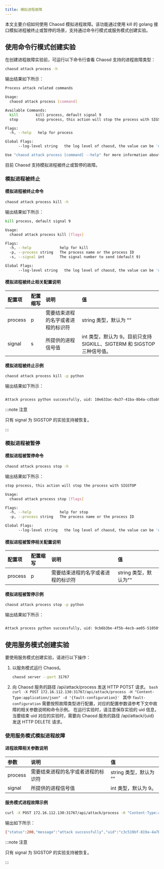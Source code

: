 ```yaml
---
title: 模拟进程故障
---
```


本文主要介绍如何使用 Chaosd 模拟进程故障。该功能通过使用 kill 的 golang 接口模拟进程被终止或暂停的场景，支持通过命令行模式或服务模式创建实验。

## 使用命令行模式创建实验

在创建进程故障实验前，可运行以下命令行查看 Chaosd 支持的进程故障类型：

```bash
chaosd attack process -h
```

输出结果如下所示：

```bash
Process attack related commands

Usage:
  chaosd attack process [command]

Available Commands:
  kill        kill process, default signal 9
  stop        stop process, this action will stop the process with SIGSTOP

Flags:
  -h, --help   help for process

Global Flags:
      --log-level string   the log level of chaosd, the value can be 'debug', 'info', 'warn' and 'error'

Use "chaosd attack process [command] --help" for more information about a command.
```

目前 Chaosd 支持模拟进程被终止或暂停的故障。

### 模拟进程被终止

#### 模拟进程被终止命令

```bash
chaosd attack process kill -h
```

输出结果如下所示：

```bash
kill process, default signal 9

Usage:
  chaosd attack process kill [flags]

Flags:
  -h, --help             help for kill
  -p, --process string   The process name or the process ID
  -s, --signal int       The signal number to send (default 9)

Global Flags:
      --log-level string   the log level of chaosd, the value can be 'debug', 'info', 'warn' and 'error'
```

#### 模拟进程被终止相关配置说明

| 配置项 | 配置缩写 | 说明 | 值 |
| :-- | :-- | :-- | :-- |
| process | p | 需要结束进程的名字或者进程的标识符 | string 类型，默认为 "" |
| signal | s | 所提供的进程信号值 | int 类型，默认为 9。目前只支持 SIGKILL、SIGTERM 和 SIGSTOP 三种信号值。 |

#### 模拟进程被终止示例

```bash
chaosd attack process kill -p python
```

输出结果如下所示：

```bash

Attack process python successfully, uid: 10e633ac-0a37-41ba-8b4a-cd5ab92099f9
```

:::note 注意

只有 signal 为 SIGSTOP 的实验支持被恢复。

:::

### 模拟进程被暂停

#### 模拟进程被暂停命令

```bash
chaosd attack process stop -h
```

输出结果如下所示：

```bash
stop process, this action will stop the process with SIGSTOP

Usage:
  chaosd attack process stop [flags]

Flags:
  -h, --help             help for stop
  -p, --process string   The process name or the process ID

Global Flags:
      --log-level string   the log level of chaosd, the value can be 'debug', 'info', 'warn' and 'error'
```

#### 模拟进程被暂停相关配置说明

| 配置项  | 配置缩写 | 说明                               | 值                    |
| :------ | :------- | :--------------------------------- | :-------------------- |
| process | p        | 需要结束进程的名字或者进程的标识符 | string 类型，默认为"" |

#### 模拟进程被暂停示例

```bash
chaosd attack process stop -p python
```

输出结果如下所示：

```bash

Attack process python successfully, uid: 9cb6b3be-4f5b-4ecb-ae05-51050fcd0010
```

## 使用服务模式创建实验

要使用服务模式创建实验，请进行以下操作：

1. 以服务模式运行 Chaosd。
   ```bash
   chaosd server --port 31767
   ```
2. 向 Chaosd 服务的路径 /api/attack/process 发送 HTTP POTST 请求。 `bash curl -X POST 172.16.112.130:31767/api/attack/process -H "Content-Type:application/json" -d '{fault-configuration}' ` 其中 `fault-configuration` 需要按照故障类型进行配置，对应的配置参数请参考下文中故障的相关参数说明和命令示例。 在运行实验时，请注意保存实验的 uid 信息，当要结束 uid 对应的实验时，需要向 Chaosd 服务的路径 /api/attack/{uid} 发送 HTTP DELETE 请求。

### 使用服务模式模拟进程故障

#### 进程故障相关参数说明

| 参数    | 说明                               | 值                     |
| :------ | :--------------------------------- | :--------------------- |
| process | 需要结束进程的名字或者进程的标识符 | string 类型，默认为 "" |
| signal  | 所提供的进程信号值                 | int 类型，默认为 9。   |

#### 服务模式进程故障示例

```bash
curl -X POST 172.16.112.130:31767/api/attack/process -H "Content-Type:application/json" -d '{"process":"12345","signal":15}'
```

输出如下所示：

```bash
{"status":200,"message":"attack successfully","uid":"c3c519bf-819a-4a7b-97fb-e3d0814481fa"}
```

:::note 注意

只有 signal 为 SIGSTOP 的实验支持被恢复。

:::
